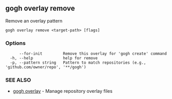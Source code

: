 ## gogh overlay remove

Remove an overlay pattern

```
gogh overlay remove <target-path> [flags]
```

### Options

```
      --for-init         Remove this overlay for 'gogh create' command
  -h, --help             help for remove
  -p, --pattern string   Pattern to match repositories (e.g., 'github.com/owner/repo', '**/gogh')
```

### SEE ALSO

* [gogh overlay](gogh_overlay.md)	 - Manage repository overlay files

